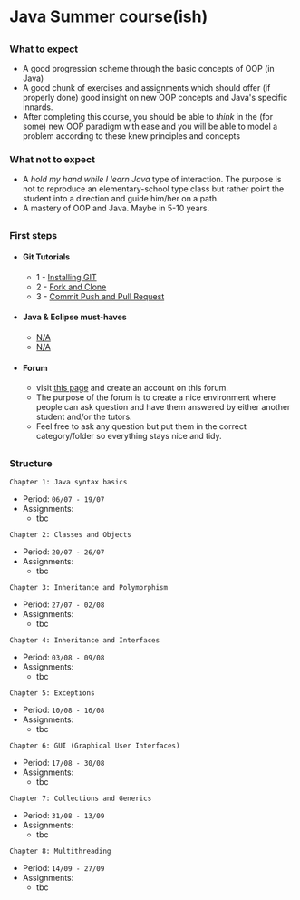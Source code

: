 # Java Summer course(ish)

##


### What to expect
- A good progression scheme through the basic concepts of OOP (in Java)
- A good chunk of exercises and assignments which should offer (if properly done) good insight on new OOP concepts and Java's specific innards.
- After completing this course, you should be able to *think* in the (for some) new OOP paradigm with ease and you will be able to model a problem according to these knew principles and concepts


### What not to expect
- A *hold my hand while I learn Java* type of interaction. The purpose is not to reproduce an elementary-school type class but rather point the student into a direction and guide him/her on a path.
- A mastery of OOP and Java. Maybe in 5-10 years.

##


### First steps

- #### Git Tutorials
    * 1 - [Installing GIT](https://www.youtube.com/watch?v=4ZNYfbXnpXQ&list=PLxDrAnoepRN2OXJ4boGqPF0LIADjWGqe7&index=1)
    * 2 - [Fork and Clone](https://www.youtube.com/watch?v=mJQAfbARvMI&index=2&list=PLxDrAnoepRN2OXJ4boGqPF0LIADjWGqe7)
    * 3 - [Commit Push and Pull Request](https://www.youtube.com/watch?v=nPq0yClIDhM&index=3&list=PLxDrAnoepRN2OXJ4boGqPF0LIADjWGqe7)
   
- #### Java & Eclipse must-haves
    * [N/A](www.google.com)
    * [N/A](www.google.com)

- #### Forum
    * visit [this page](http://summerjava.boards.net/) and create an account on this forum.
    * The purpose of the forum is to create a nice environment where people can ask question and have them answered by either another student and/or the tutors. 
    * Feel free to ask any question but put them in the correct category/folder so everything stays nice and tidy.


##

### Structure
```
Chapter 1: Java syntax basics
```
* Period: `06/07 - 19/07`
* Assignments:
    - tbc
    
```
Chapter 2: Classes and Objects
```
* Period: `20/07 - 26/07`
* Assignments:
    - tbc

```
Chapter 3: Inheritance and Polymorphism
```
* Period: `27/07 - 02/08`
* Assignments:
    - tbc

```
Chapter 4: Inheritance and Interfaces
```
* Period: `03/08 - 09/08`
* Assignments:
    - tbc

```
Chapter 5: Exceptions
```
* Period: `10/08 - 16/08`
* Assignments:
    - tbc

```
Chapter 6: GUI (Graphical User Interfaces)
```
* Period: `17/08 - 30/08`
* Assignments:
    - tbc

```
Chapter 7: Collections and Generics
```
* Period: `31/08 - 13/09`
* Assignments:
    - tbc

```
Chapter 8: Multithreading
```
* Period: `14/09 - 27/09`
* Assignments:
    - tbc

##


